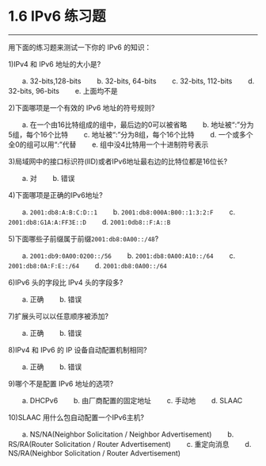 # 1.6 IPv6 练习题

-----

用下面的练习题来测试一下你的 IPv6 的知识：

1)IPv4 和 IPv6 地址的大小是?

　　a. 32-bits,128-bits
　　b. 32-bits, 64-bits
　　c. 32-bits, 112-bits
　　d. 32-bits, 96-bits
　　e. 上面均不是

2)下面哪项是一个有效的 IPv6 地址的符号规则?

　　a. 在一个由16比特组成的组中，最后边的0可以被省略
　　b. 地址被“:”分为5组，每个16个比特
　　c. 地址被“:”分为8组，每个16个比特
　　d. 一个或多个全0的组可以用“:”代替
　　e. 组中没4比特用一个十进制符号表示

3)局域网中的接口标识符(IID)或者IPv6地址最右边的比特位都是16位长?

　　a. 对
　　b. 错误

4)下面哪项是正确的IPv6地址?

　　a. ```2001:db8:A:B:C:D::1```
　　b. ```2001:db8:000A:B00::1:3:2:F```
　　c. ```2001:db8:G1A:A:FF3E::D```
　　d. ```2001:0db8::F:A::B```

5)下面哪些子前缀属于前缀```2001:db8:0A00::/48```?

　　a. ```2001:db9:0A00:0200::/56```
　　b. ```2001:db8:0A00:A10::/64```
　　c. ```2001:db8:0A:F:E::/64```
　　d. ```2001:db8:0A00::/64```

6)IPv6 头的字段比 IPv4 头的字段多?

　　a. 正确
　　b. 错误

7)扩展头可以以任意顺序被添加?

　　a. 正确
　　b. 错误

8)IPv4 和 IPv6 的 IP 设备自动配置机制相同?

　　a. 正确
　　b. 错误

9)哪个不是配置 IPv6 地址的选项?

　　a. DHCPv6
　　b. 由厂商配置的固定地址
　　c. 手动地
　　d. SLAAC

10)SLAAC 用什么包自动配置一个IPv6主机?

　　a. NS/NA(Neighbor Solicitation / Neighbor Advertisement)
　　b. RS/RA(Router Solicitation / Router Advertisement)
　　c. 重定向消息
　　d. NS/RA(Neighbor Solicitation / Router Advertisement)
